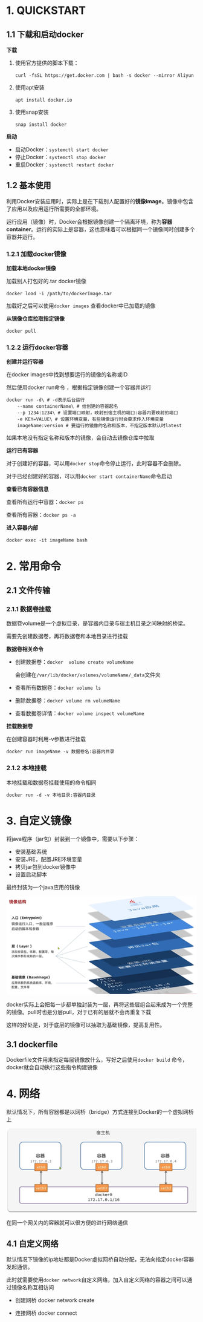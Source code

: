 # 1. QUICKSTART

## 1.1 下载和启动docker

**下载**

1. 使用官方提供的脚本下载：

   `curl -fsSL https://get.docker.com | bash -s docker --mirror Aliyun`

2. 使用apt安装

   `apt install docker.io`

3. 使用snap安装

   `snap install docker`

**启动**

- 启动Docker：`systemctl start docker`
- 停止Docker：`systemctl stop docker`
- 重启Docker：`systemctl restart docker`

## 1.2 基本使用

利用Docker安装应用时，实际上是在下载别人配置好的**镜像image**。镜像中包含了应用以及应用运行所需要的全部环境。

运行应用（镜像）时，Docker会根据镜像创建一个隔离环境，称为**容器container**。运行的实际上是容器，这也意味着可以根据同一个镜像同时创建多个容器并运行。

### 1.2.1 加载docker镜像

**加载本地docker镜像**

加载别人打包好的.tar docker镜像

`docker load -i /path/to/dockerImage.tar`

加载好之后可以使用`docker images` 查看docker中已加载的镜像

**从镜像仓库拉取指定镜像**

`docker pull`

### 1.2.2 运行docker容器

**创建并运行容器**

在docker images中找到想要运行的镜像的名称或ID

然后使用docker run命令 ，根据指定镜像创建一个容器并运行

```shell
docker run -d\ # -d表示后台运行
	--name containerName\ # 给创建的容器起名
	--p 1234:1234\ # 设置端口映射，映射到宿主机的端口:容器内要映射的端口
	-e KEY=VALUE\ # 设置环境变量，有些镜像运行时会要求传入环境变量
	imageName:version # 要运行的镜像的名称和版本，不指定版本默认时latest
```

如果本地没有指定名称和版本的镜像，会自动去镜像仓库中拉取

**运行已有容器**

对于创建好的容器，可以用`docker stop`命令停止运行，此时容器不会删除。

对于已经创建好的容器，可以用`docker start containerName`命令启动

**查看已有容器信息**

查看所有运行中容器：`docker ps`

查看所有容器：`docker ps -a`

**进入容器内部**

 `docker exec -it imageName bash`

# 2. 常用命令

## 2.1 文件传输

### 2.1.1 数据卷挂载

数据卷volume是一个虚拟目录，是容器内目录与宿主机目录之间映射的桥梁。

需要先创建数据卷，再将数据卷和本地目录进行挂载

**数据卷相关命令**

- 创建数据卷：`docker  volume create volumeName`

  会创建在`/var/lib/docker/volumes/volumeName/_data`文件夹

- 查看所有数据卷：`docker volume ls`

- 删除数据卷：`docker volume rm volumeName`

- 查看数据卷详情：`docker volume inspect volumeName`

**挂载数据卷**

在创建容器时利用-v参数进行挂载

`docker run imageName -v 数据卷名:容器内目录`

### 2.1.2 本地挂载

本地挂载和数据卷挂载使用的命令相同

`docker run -d -v 本地目录:容器内目录`

 # 3. 自定义镜像

将java程序（jar包）封装到一个镜像中，需要以下步骤：

- 安装基础系统
- 安装JRE，配置JRE环境变量
- 拷贝jar包到docker镜像中
- 设置启动脚本

最终封装为一个java应用的镜像

![image-20241009191916097](images/13.Docker/image-20241009191916097.png)

docker实际上会把每一步都单独封装为一层，再将这些层组合起来成为一个完整的镜像。pull时也是分层pull，对于已有的层就不会再重复下载

这样的好处是，对于底层的镜像可以抽取为基础镜像，提高复用性。

## 3.1 dockerfile

Dockerfile文件用来指定每层镜像放什么，写好之后使用`docker build` 命令，docker就会自动执行这些指令构建镜像

# 4. 网络

默认情况下，所有容器都是以网桥（bridge）方式连接到Docker的一个虚拟网桥上

![image-20241009193216355](images/13.Docker/image-20241009193216355.png)

在同一个网关内的容器就可以很方便的进行网络通信

## 4.1 自定义网络

默认情况下镜像的ip地址都是Docker虚拟网桥自动分配，无法向指定docker容器发起通信。

此时就需要使用`docker network`自定义网络，加入自定义网络的容器之间可以通过镜像名称互相访问

- 创建网桥 docker network create

- 连接网桥 docker connect